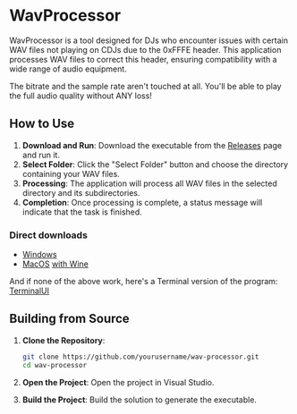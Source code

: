 # WavProcessor

WavProcessor is a tool designed for DJs who encounter issues with certain WAV files not playing on CDJs due to the 0xFFFE header. 
This application processes WAV files to correct this header, ensuring compatibility with a wide range of audio equipment.

The bitrate and the sample rate aren't touched at all. You'll be able to play the full audio quality without ANY loss!

## How to Use

1. **Download and Run**: Download the executable from the [Releases](https://github.com/BERNARDO31P/WavProcessor/releases/tag/1.0.2) page and run it.
2. **Select Folder**: Click the "Select Folder" button and choose the directory containing your WAV files.
3. **Processing**: The application will process all WAV files in the selected directory and its subdirectories.
4. **Completion**: Once processing is complete, a status message will indicate that the task is finished.

### Direct downloads
- [Windows](https://github.com/BERNARDO31P/WavProcessor/releases/download/1.0.2/WavProcessor-Portable-x64.exe)
- [MacOS](https://github.com/BERNARDO31P/WavProcessor/releases/download/1.0.2/WavProcessor-Avalonia-Portable-x64.exe) [with Wine](https://www.winehq.org/)

And if none of the above work, here's a Terminal version of the program: 
[TerminalUI](https://github.com/BERNARDO31P/WavProcessor/releases/download/1.0.2/WavProcessor-TUI-Portable-x64-Console.exe)

## Building from Source

1. **Clone the Repository**:
    ```bash
    git clone https://github.com/yourusername/wav-processor.git
    cd wav-processor
    ```

2. **Open the Project**:
   Open the project in Visual Studio.

3. **Build the Project**:
   Build the solution to generate the executable.

